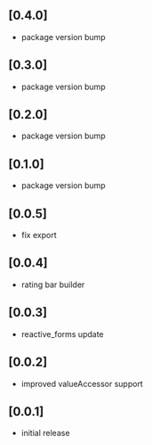 ## [0.4.0]
* package version bump

## [0.3.0]
* package version bump

## [0.2.0]
* package version bump

## [0.1.0]
* package version bump

## [0.0.5]
* fix export
 
## [0.0.4]
* rating bar builder
 
## [0.0.3]
* reactive_forms update

## [0.0.2]
* improved valueAccessor support

## [0.0.1]
* initial release
